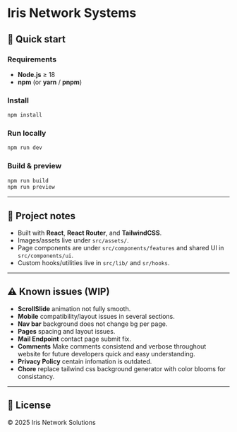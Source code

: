 # Iris Network Systems
## 🚀 Quick start

### Requirements
- **Node.js** ≥ 18
- **npm** (or **yarn** / **pnpm**)

### Install
```bash
npm install
```

### Run locally
```bash
npm run dev
```

### Build & preview
```bash
npm run build
npm run preview
```

---

## 📁 Project notes
- Built with **React**, **React Router**, and **TailwindCSS**.
- Images/assets live under `src/assets/`.
- Page components are under `src/components/features` and shared UI in `src/components/ui`.
- Custom hooks/utilities live in `src/lib/` and `sr/hooks`.

---

## ⚠️ Known issues (WIP)
- **ScrollSlide** animation not fully smooth.
- **Mobile** compatibility/layout issues in several sections.
- **Nav bar** background does not change bg per page.
- **Pages** spacing and layout issues.
- **Mail Endpoint** contact page submit fix.
- **Comments** Make comments consistend and verbose throughout website for future developers quick and easy understanding.
- **Privacy Policy** centain infomation is outdated.
- **Chore** replace tailwind css background generator with color blooms for consistancy.

---

## 📄 License
© 2025 Iris Network Solutions
